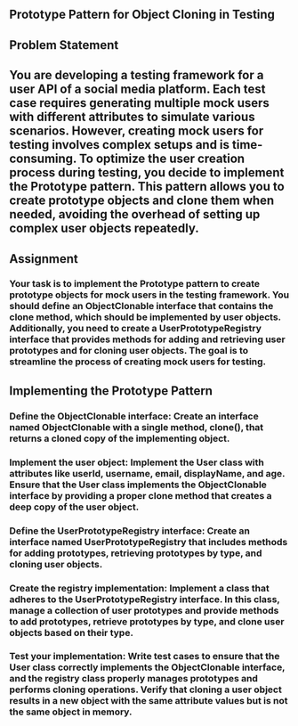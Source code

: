 ## Prototype Pattern for Object Cloning in Testing
## Problem Statement
## You are developing a testing framework for a user API of a social media platform. Each test case requires generating multiple mock users with different attributes to simulate various scenarios. However, creating mock users for testing involves complex setups and is time-consuming. To optimize the user creation process during testing, you decide to implement the Prototype pattern. This pattern allows you to create prototype objects and clone them when needed, avoiding the overhead of setting up complex user objects repeatedly.

## Assignment
### Your task is to implement the Prototype pattern to create prototype objects for mock users in the testing framework. You should define an ObjectClonable interface that contains the clone method, which should be implemented by user objects. Additionally, you need to create a UserPrototypeRegistry interface that provides methods for adding and retrieving user prototypes and for cloning user objects. The goal is to streamline the process of creating mock users for testing.

## Implementing the Prototype Pattern
### Define the ObjectClonable interface: Create an interface named ObjectClonable with a single method, clone(), that returns a cloned copy of the implementing object.

### Implement the user object: Implement the User class with attributes like userId, username, email, displayName, and age. Ensure that the User class implements the ObjectClonable interface by providing a proper clone method that creates a deep copy of the user object.

### Define the UserPrototypeRegistry interface: Create an interface named UserPrototypeRegistry that includes methods for adding prototypes, retrieving prototypes by type, and cloning user objects.

### Create the registry implementation: Implement a class that adheres to the UserPrototypeRegistry interface. In this class, manage a collection of user prototypes and provide methods to add prototypes, retrieve prototypes by type, and clone user objects based on their type.

### Test your implementation: Write test cases to ensure that the User class correctly implements the ObjectClonable interface, and the registry class properly manages prototypes and performs cloning operations. Verify that cloning a user object results in a new object with the same attribute values but is not the same object in memory.